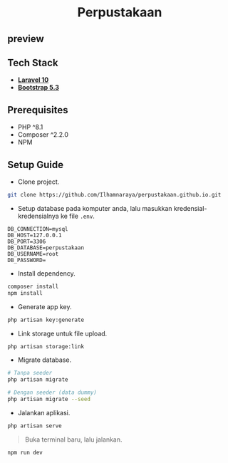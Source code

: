 <h1 align="center">Perpustakaan</h1>

## preview





## Tech Stack

- **[Laravel 10](https://laravel.com/)**
- **[Bootstrap 5.3](https://getbootstrap.com)**

## Prerequisites
- PHP ^8.1
- Composer ^2.2.0
- NPM

## Setup Guide

- Clone project.
```bash
git clone https://github.com/Ilhamnaraya/perpustakaan.github.io.git
```
- Setup database pada komputer anda, lalu masukkan kredensial-kredensialnya ke file `.env`.
```
DB_CONNECTION=mysql
DB_HOST=127.0.0.1
DB_PORT=3306
DB_DATABASE=perpustakaan
DB_USERNAME=root
DB_PASSWORD=
```
- Install dependency.
```bash
composer install
npm install
```
- Generate app key.
```bash
php artisan key:generate
```
- Link storage untuk file upload.
```bash
php artisan storage:link
```
- Migrate database.
```bash
# Tanpa seeder
php artisan migrate

# Dengan seeder (data dummy)
php artisan migrate --seed
```
- Jalankan aplikasi.
```bash
php artisan serve
```
> Buka terminal baru, lalu jalankan.
```bash
npm run dev
```
